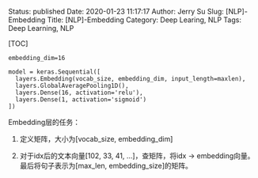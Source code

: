 Status: published
Date: 2020-01-23 11:17:17
Author: Jerry Su
Slug: [NLP]-Embedding
Title: [NLP]-Embedding
Category: Deep Learing, NLP
Tags: Deep Learning, NLP

[TOC]

```
embedding_dim=16

model = keras.Sequential([
  layers.Embedding(vocab_size, embedding_dim, input_length=maxlen),
  layers.GlobalAveragePooling1D(),
  layers.Dense(16, activation='relu'),
  layers.Dense(1, activation='sigmoid')
])
```

Embedding层的任务：

1. 定义矩阵，大小为[vocab_size, embedding_dim]

2. 对于idx后的文本向量[102, 33, 41, ...]，查矩阵，将idx -> embedding向量。最后将句子表示为[max_len, embedding_size]的矩阵。


